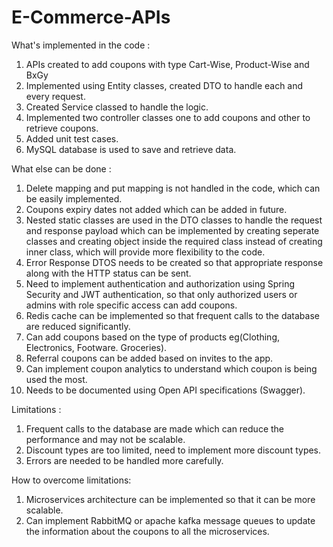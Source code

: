 # E-Commerce-APIs

What's implemented in the code :
1. APIs created to add coupons with type Cart-Wise, Product-Wise and BxGy
2. Implemented using Entity classes, created DTO to handle each and every request.
3. Created Service classed to handle the logic.
4. Implemented two controller classes one to add coupons and other to retrieve coupons.
5. Added unit test cases.
6. MySQL database is used to save and retrieve data.

What else can be done :
1. Delete mapping and put mapping is not handled in the code, which can be easily implemented.
2. Coupons expiry dates not added which can be added in future.
3. Nested static classes are used in the DTO classes to handle the request and response payload which can be implemented by creating seperate classes and creating object inside the required class instead of creating inner class, which will provide more flexibility to the code.
4. Error Response DTOS needs to be created so that appropriate response along with the HTTP status can be sent.
5. Need to implement authentication and authorization using Spring Security and JWT authentication, so that only authorized users or admins with role specific access can add coupons.
6. Redis cache can be implemented so that frequent calls to the database are reduced significantly.
7. Can add coupons based on the type of products eg(Clothing, Electronics, Footware. Groceries).
8. Referral coupons can be added based on invites to the app.
9. Can implement coupon analytics to understand which coupon is being used the most.
10. Needs to be documented using Open API specifications (Swagger).

Limitations :
1. Frequent calls to the database are made which can reduce the performance and may not be scalable.
2. Discount types are too limited, need to implement more discount types.
3. Errors are needed to be handled more carefully.

How to overcome limitations:
1. Microservices architecture can be implemented so that it can be more scalable.
2. Can implement RabbitMQ or apache kafka message queues to update the information about the coupons to all the microservices.
